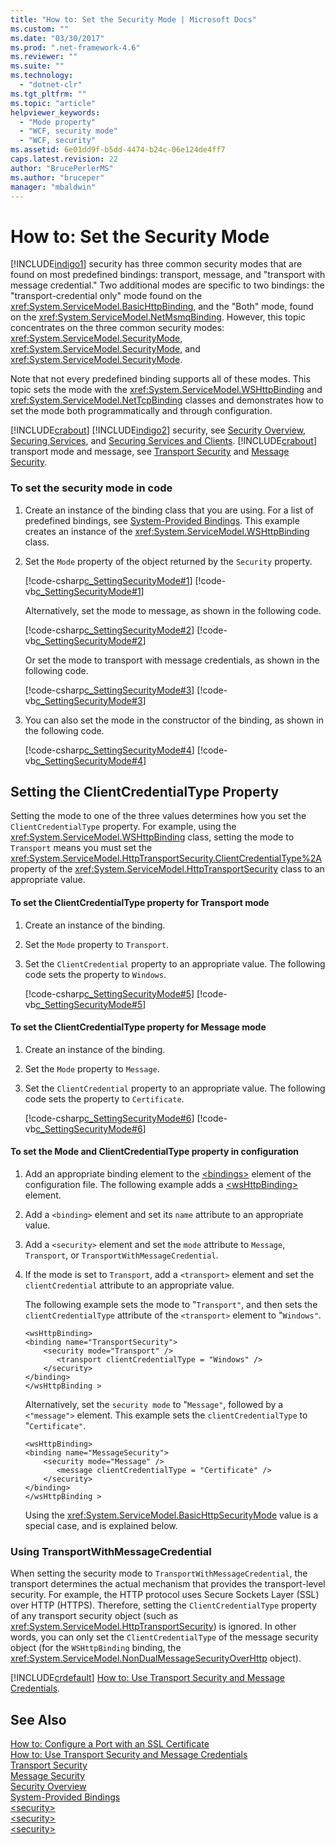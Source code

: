 ```yaml
---
title: "How to: Set the Security Mode | Microsoft Docs"
ms.custom: ""
ms.date: "03/30/2017"
ms.prod: ".net-framework-4.6"
ms.reviewer: ""
ms.suite: ""
ms.technology: 
  - "dotnet-clr"
ms.tgt_pltfrm: ""
ms.topic: "article"
helpviewer_keywords: 
  - "Mode property"
  - "WCF, security mode"
  - "WCF, security"
ms.assetid: 6e01dd9f-b5dd-4474-b24c-06e124de4ff7
caps.latest.revision: 22
author: "BrucePerlerMS"
ms.author: "bruceper"
manager: "mbaldwin"
---
```

# How to: Set the Security Mode
[!INCLUDE[indigo1](../../../includes/indigo1-md.md)] security has three common security modes that are found on most predefined bindings: transport, message, and "transport with message credential." Two additional modes are specific to two bindings: the "transport-credential only" mode found on the <xref:System.ServiceModel.BasicHttpBinding>, and the "Both" mode, found on the <xref:System.ServiceModel.NetMsmqBinding>. However, this topic concentrates on the three common security modes: <xref:System.ServiceModel.SecurityMode>, <xref:System.ServiceModel.SecurityMode>, and <xref:System.ServiceModel.SecurityMode>.  
  
 Note that not every predefined binding supports all of these modes. This topic sets the mode with the <xref:System.ServiceModel.WSHttpBinding> and <xref:System.ServiceModel.NetTcpBinding> classes and demonstrates how to set the mode both programmatically and through configuration.  
  
 [!INCLUDE[crabout](../../../includes/crabout-md.md)] [!INCLUDE[indigo2](../../../includes/indigo2-md.md)] security, see [Security Overview](../../../docs/framework/wcf/feature-details/security-overview.md), [Securing Services](../../../docs/framework/wcf/securing-services.md), and [Securing Services and Clients](../../../docs/framework/wcf/feature-details/securing-services-and-clients.md). [!INCLUDE[crabout](../../../includes/crabout-md.md)] transport mode and message, see [Transport Security](../../../docs/framework/wcf/feature-details/transport-security.md) and [Message Security](../../../docs/framework/wcf/feature-details/message-security-in-wcf.md).  
  
### To set the security mode in code  
  
1.  Create an instance of the binding class that you are using. For a list of predefined bindings, see [System-Provided Bindings](../../../docs/framework/wcf/system-provided-bindings.md). This example creates an instance of the <xref:System.ServiceModel.WSHttpBinding> class.  
  
2.  Set the `Mode` property of the object returned by the `Security` property.  
  
     [!code-csharp[c_SettingSecurityMode#1](../../../samples/snippets/csharp/VS_Snippets_CFX/c_settingsecuritymode/cs/source.cs#1)]
     [!code-vb[c_SettingSecurityMode#1](../../../samples/snippets/visualbasic/VS_Snippets_CFX/c_settingsecuritymode/vb/source.vb#1)]  
  
     Alternatively, set the mode to message, as shown in the following code.  
  
     [!code-csharp[c_SettingSecurityMode#2](../../../samples/snippets/csharp/VS_Snippets_CFX/c_settingsecuritymode/cs/source.cs#2)]
     [!code-vb[c_SettingSecurityMode#2](../../../samples/snippets/visualbasic/VS_Snippets_CFX/c_settingsecuritymode/vb/source.vb#2)]  
  
     Or set the mode to transport with message credentials, as shown in the following code.  
  
     [!code-csharp[c_SettingSecurityMode#3](../../../samples/snippets/csharp/VS_Snippets_CFX/c_settingsecuritymode/cs/source.cs#3)]
     [!code-vb[c_SettingSecurityMode#3](../../../samples/snippets/visualbasic/VS_Snippets_CFX/c_settingsecuritymode/vb/source.vb#3)]  
  
3.  You can also set the mode in the constructor of the binding, as shown in the following code.  
  
     [!code-csharp[c_SettingSecurityMode#4](../../../samples/snippets/csharp/VS_Snippets_CFX/c_settingsecuritymode/cs/source.cs#4)]
     [!code-vb[c_SettingSecurityMode#4](../../../samples/snippets/visualbasic/VS_Snippets_CFX/c_settingsecuritymode/vb/source.vb#4)]  
  
## Setting the ClientCredentialType Property  
 Setting the mode to one of the three values determines how you set the `ClientCredentialType` property. For example, using the <xref:System.ServiceModel.WSHttpBinding> class, setting the mode to `Transport` means you must set the <xref:System.ServiceModel.HttpTransportSecurity.ClientCredentialType%2A> property of the <xref:System.ServiceModel.HttpTransportSecurity> class to an appropriate value.  
  
#### To set the ClientCredentialType property for Transport mode  
  
1.  Create an instance of the binding.  
  
2.  Set the `Mode` property to `Transport`.  
  
3.  Set the `ClientCredential` property to an appropriate value. The following code sets the property to `Windows`.  
  
     [!code-csharp[c_SettingSecurityMode#5](../../../samples/snippets/csharp/VS_Snippets_CFX/c_settingsecuritymode/cs/source.cs#5)]
     [!code-vb[c_SettingSecurityMode#5](../../../samples/snippets/visualbasic/VS_Snippets_CFX/c_settingsecuritymode/vb/source.vb#5)]  
  
#### To set the ClientCredentialType property for Message mode  
  
1.  Create an instance of the binding.  
  
2.  Set the `Mode` property to `Message`.  
  
3.  Set the `ClientCredential` property to an appropriate value. The following code sets the property to `Certificate`.  
  
     [!code-csharp[c_SettingSecurityMode#6](../../../samples/snippets/csharp/VS_Snippets_CFX/c_settingsecuritymode/cs/source.cs#6)]
     [!code-vb[c_SettingSecurityMode#6](../../../samples/snippets/visualbasic/VS_Snippets_CFX/c_settingsecuritymode/vb/source.vb#6)]  
  
#### To set the Mode and ClientCredentialType property in configuration  
  
1.  Add an appropriate binding element to the [\<bindings>](../../../docs/framework/configuring-apps/file-schema/wcf/bindings.md) element of the configuration file. The following example adds a [\<wsHttpBinding>](../../../docs/framework/configuring-apps/file-schema/wcf/wshttpbinding.md) element.  
  
2.  Add a `<binding>` element and set its `name` attribute to an appropriate value.  
  
3.  Add a `<security>` element and set the `mode` attribute to `Message`, `Transport`, or `TransportWithMessageCredential`.  
  
4.  If the mode is set to `Transport`, add a `<transport>` element and set the `clientCredential` attribute to an appropriate value.  
  
     The following example sets the mode to "`Transport"`, and then sets the `clientCredentialType` attribute of the `<transport>` element to "`Windows"`.  
  
    ```  
    <wsHttpBinding>  
    <binding name="TransportSecurity">  
        <security mode="Transport" />  
           <transport clientCredentialType = "Windows" />  
        </security>  
    </binding>  
    </wsHttpBinding >  
    ```  
  
     Alternatively, set the `security mode` to "`Message"`, followed by a `<"message">` element. This example sets the `clientCredentialType` to "`Certificate"`.  
  
    ```  
    <wsHttpBinding>  
    <binding name="MessageSecurity">  
        <security mode="Message" />  
           <message clientCredentialType = "Certificate" />  
        </security>  
    </binding>  
    </wsHttpBinding >  
    ```  
  
     Using the <xref:System.ServiceModel.BasicHttpSecurityMode> value is a special case, and is explained below.  
  
### Using TransportWithMessageCredential  
 When setting the security mode to `TransportWithMessageCredential`, the transport determines the actual mechanism that provides the transport-level security. For example, the HTTP protocol uses Secure Sockets Layer (SSL) over HTTP (HTTPS). Therefore, setting the `ClientCredentialType` property of any transport security object (such as <xref:System.ServiceModel.HttpTransportSecurity>) is ignored.  In other words, you can only set the `ClientCredentialType` of the message security object (for the `WSHttpBinding` binding, the <xref:System.ServiceModel.NonDualMessageSecurityOverHttp> object).  
  
 [!INCLUDE[crdefault](../../../includes/crdefault-md.md)] [How to: Use Transport Security and Message Credentials](../../../docs/framework/wcf/feature-details/how-to-use-transport-security-and-message-credentials.md).  
  
## See Also  
 [How to: Configure a Port with an SSL Certificate](../../../docs/framework/wcf/feature-details/how-to-configure-a-port-with-an-ssl-certificate.md)   
 [How to: Use Transport Security and Message Credentials](../../../docs/framework/wcf/feature-details/how-to-use-transport-security-and-message-credentials.md)   
 [Transport Security](../../../docs/framework/wcf/feature-details/transport-security.md)   
 [Message Security](../../../docs/framework/wcf/feature-details/message-security-in-wcf.md)   
 [Security Overview](../../../docs/framework/wcf/feature-details/security-overview.md)   
 [System-Provided Bindings](../../../docs/framework/wcf/system-provided-bindings.md)   
 [\<security>](../../../docs/framework/configuring-apps/file-schema/wcf/security-of-wshttpbinding.md)   
 [\<security>](../../../docs/framework/configuring-apps/file-schema/wcf/security-of-basichttpbinding.md)   
 [\<security>](../../../docs/framework/configuring-apps/file-schema/wcf/security-of-nettcpbinding.md)